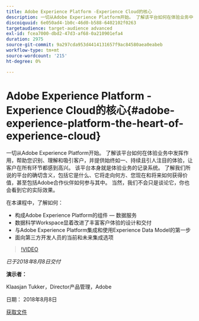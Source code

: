 ```yaml
---
title: Adobe Experience Platform -Experience Cloud的核心
description: 一切从Adobe Experience Platform开始。 了解该平台如何在体验业务中发挥作用，帮助您识别、理解和吸引客户，并提供始终如一、持续且引人注目的体验，让客户在所有环节都感到高兴。
discoiquuid: 6e050ad4-1b0c-46d0-b588-6402102f0263
targetaudience: target-audience advanced
exl-id: fcea7000-dbd2-47d3-af68-0a210901efa4
duration: 2975
source-git-commit: 9a297cda953d4414131657f9ac84580aea0eabeb
workflow-type: tm+mt
source-wordcount: '215'
ht-degree: 0%

---
```


# Adobe Experience Platform -Experience Cloud的核心{#adobe-experience-platform-the-heart-of-experience-cloud}

一切从Adobe Experience Platform开始。 了解该平台如何在体验业务中发挥作用，帮助您识别、理解和吸引客户，并提供始终如一、持续且引人注目的体验，让客户在所有环节都感到高兴。 该平台本身就是体验业务的记录系统。  了解我们所说的平台的确切含义，包括它是什么、它将走向何方、您现在和将来如何获得价值，甚至包括Adobe合作伙伴如何参与其中。 当然，我们不会只是谈论它，你也会看到它的实际效果。

在本课程中，了解如何：

* 构成Adobe Experience Platform的组件 — 数据服务
* 数据科学Workspace显着改进了丰富客户体验的设计和交付
* 与Adobe Experience Platform集成和使用Experience Data Model的第一步
* 面向第三方开发人员的当前和未来集成选项

>[!VIDEO](https://video.tv.adobe.com/v/23270/?quality=9)

*已于2018年8月8日交付*

**演示者：**

Klaasjan Tukker，Director产品管理，Adobe

日期： 2018年8月8日

[获取文件](assets/20180808-gems-adobe+cloud+platform-experience+system+of+record-1.pdf)

<!--
[Get back to the Overview](https://helpx.adobe.com/experience-manager/kt/eseminars/gems/aem-index.html)
-->
